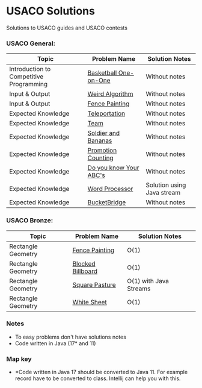 # USACO Solutions

Solutions to USACO guides and USACO contests

### USACO General:
| Topic                                   | Problem Name                       | Solution Notes             |
|-----------------------------------------|------------------------------------|----------------------------|
| Introduction to Competitive Programming | [Basketball One-on-One][BaskOoO]   | Without notes              |
| Input & Output                          | [Weird Algorithm][WeiAlg]          | Without notes              |
| Input & Output                          | [Fence Painting][FenceP]           | Without notes              |
| Expected Knowledge                      | [Teleportation][Telep]             | Without notes              |
| Expected Knowledge                      | [Team][TeamEx]                     | Without notes              |
| Expected Knowledge                      | [Soldier and Bananas][SoldierAB]   | Without notes              |
| Expected Knowledge                      | [Promotion Counting][PromC]        | Without notes              |
| Expected Knowledge                      | [Do you know Your ABC's][DoYKYABC] | Without notes              |
| Expected Knowledge                      | [Word Processor][WordPro]          | Solution using Java stream |
| Expected Knowledge                      | [BucketBridge][BucketB]            | Without notes              |

[BaskOoO]: src/general/BasketBallOneOnOne.java
[WeiAlg]: src/general/WeirdAlgorithm.java
[FenceP]: src/general/FencePainting.java
[FenceP]: src/general/FencePainting.java
[Telep]: src/general/Teleportation.java
[TeamEx]: src/general/Team.java
[SoldierAB]: src/general/SoldierAndBananas.java
[PromC]: src/general/PromotionCounting.java
[DoYKYABC]: src/general/DoYouKnowYourABCs.java
[WordPro]: src/general/WordProcessor.java
[BucketB]: src/general/BucketBridge.java

### USACO Bronze:
| Topic              | Problem Name                  | Solution Notes         |
|--------------------|-------------------------------|------------------------|
| Rectangle Geometry | [Fence Painting][FenceP]      | O(1)                   |
| Rectangle Geometry | [Blocked Billboard][BlockedB] | O(1)                   |
| Rectangle Geometry | [Square Pasture][SquarePas]   | O(1) with Java Streams |
| Rectangle Geometry | [White Sheet][WhiteSheet]     | O(1)                   |


[BlockedB]: src/bronze/BlockedBillboard.java
[SquarePas]: src/bronze/SquarePasture.java
[WhiteSheet]: src/bronze/WhiteSheet.java




### Notes
* To easy problems don't have solutions notes
*  Code written in Java (17* and 11)
### Map key
* \*Code written in Java 17 should be converted to Java 11. For example record have to be converted to class. Intellij can help you with this.
